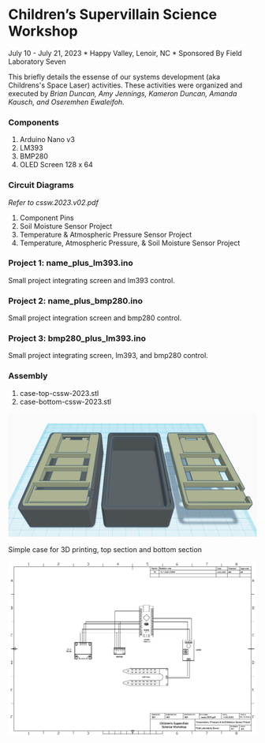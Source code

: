 # Children’s Supervillain Science Workshop
July 10 - July 21, 2023 * Happy Valley, Lenoir, NC *  Sponsored By Field Laboratory Seven

This briefly details the essense of our systems development (aka Childrens's Space Laser) activities. These activities were organized and executed by _Brian Duncan, Amy Jennings, Kameron Duncan, Amanda Kausch, and Oseremhen Ewaleifoh._

### Components
1. Arduino Nano v3
2. LM393
3. BMP280
4. OLED Screen 128 x 64
   
### Circuit Diagrams
_Refer to cssw.2023.v02.pdf_

1. Component Pins
2. Soil Moisture Sensor Project
3. Temperature & Atmospheric Pressure Sensor Project
4. Temperature, Atmospheric Pressure, & Soil Moisture Sensor Project

### Project 1: name_plus_lm393.ino
Small project integrating screen and lm393 control.

### Project 2: name_plus_bmp280.ino
Small project integration screen and bmp280 control.

### Project 3: bmp280_plus_lm393.ino
Small project integrating screen, lm393, and bmp280 control.

### Assembly
1. case-top-cssw-2023.stl
2. case-bottom-cssw-2023.stl

![image](https://github.com/ebdfl7/cssw-2023/blob/main/case-top-and-bottom.png)

Simple case for 3D printing, top section and bottom section

![image](https://github.com/ebdfl7/cssw-2023/blob/main/diagram.png)
